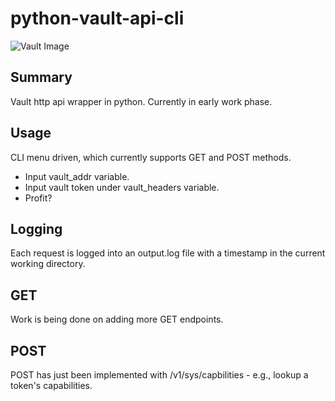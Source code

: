 # python-vault-api-cli
![Vault Image](https://d1q6f0aelx0por.cloudfront.net/product-logos/library-vault-logo.png)

## Summary
Vault http api wrapper in python. Currently in early work phase.

## Usage
CLI menu driven, which currently supports GET and POST methods.
* Input vault_addr variable.
* Input vault token under vault_headers variable.
* Profit?

## Logging
Each request is logged into an output.log file with a timestamp in the current working directory. 

## GET
Work is being done on adding more GET endpoints.

## POST
POST has just been implemented with /v1/sys/capbilities - e.g., lookup a token's capabilities.
